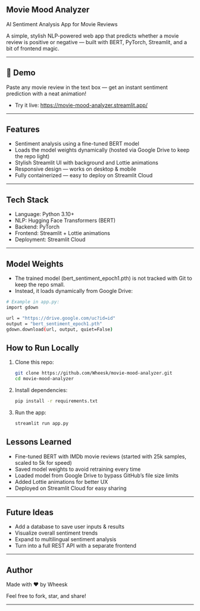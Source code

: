 ## Movie Mood Analyzer
AI Sentiment Analysis App for Movie Reviews

A simple, stylish NLP-powered web app that predicts whether a movie review is positive or negative — built with BERT, PyTorch, Streamlit, and a bit of frontend magic.

--- 

## 🚀 Demo
Paste any movie review in the text box — get an instant sentiment prediction with a neat animation!

- Try it live: https://movie-mood-analyzer.streamlit.app/

---

## Features

- Sentiment analysis using a fine-tuned BERT model
- Loads the model weights dynamically (hosted via Google Drive to keep the repo light)
- Stylish Streamlit UI with background and Lottie animations
- Responsive design — works on desktop & mobile
- Fully containerized — easy to deploy on Streamlit Cloud

---

## Tech Stack
- Language: Python 3.10+
- NLP:  Hugging Face Transformers (BERT)
- Backend: PyTorch
- Frontend: Streamlit + Lottie animations
- Deployment: Streamlit Cloud

---

## Model Weights
- The trained model (bert_sentiment_epoch1.pth) is not tracked with Git to keep the repo small.
- Instead, it loads dynamically from Google Drive:
```bash
# Example in app.py:
import gdown

url = "https://drive.google.com/uc?id=id"
output = "bert_sentiment_epoch1.pth"
gdown.download(url, output, quiet=False)
```
##  How to Run Locally
1. Clone this repo:
   ```bash
   git clone https://github.com/Wheesk/movie-mood-analyzer.git
   cd movie-mood-analyzer
   ```
2. Install dependencies:
   ```bash
   pip install -r requirements.txt
   ```
3. Run the app:
   ```bash
   streamlit run app.py
   ```

## Lessons Learned
- Fine-tuned BERT with IMDb movie reviews (started with 25k samples, scaled to 5k for speed)
- Saved model weights to avoid retraining every time
- Loaded model from Google Drive to bypass GitHub’s file size limits
- Added Lottie animations for better UX
- Deployed on Streamlit Cloud for easy sharing

---

## Future Ideas
- Add a database to save user inputs & results
- Visualize overall sentiment trends
- Expand to multilingual sentiment analysis
- Turn into a full REST API with a separate frontend

---

## Author
Made with ❤️ by Wheesk



Feel free to fork, star, and share! 
      
---
